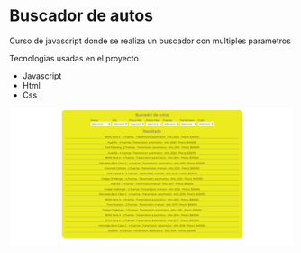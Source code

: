 # Buscador de autos

Curso de javascript donde se realiza un buscador con multiples parametros

Tecnologias usadas en el proyecto

* Javascript
* Html
* Css

![Imagen del proyecto](img/buscador_autos.PNG)